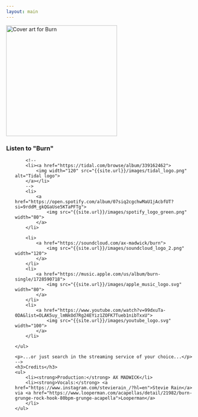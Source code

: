 ```yaml
---
layout: main
---
```


<div class="track__art">
<img src="{{site.url}}/images/burn@600x600.jpg" alt="Cover art for Burn" width="300">
</div>
<div class="track__links">
	<h3>Listen to "Burn"</h3>
	<ul>

		<!--
		<li><a href="https://tidal.com/browse/album/339162462">
			<img width="120" src="{{site.url}}/images/tidal_logo.png" alt="Tidal logo">
		</a></li>
		-->
		<li>
			<a href="https://open.spotify.com/album/07siq2cgchwMaU1jAcbfUT?si=9rddM_gkQGaUse5KTaPFTg">
				<img src="{{site.url}}/images/spotify_logo_green.png" width="80">
			</a>
		</li>

		<li>
			<a href="https://soundcloud.com/ax-madwick/burn">
				<img src="{{site.url}}/images/soundcloud_logo_2.png" width="120">
			</a>
		</li>
		<li>
			<a href="https://music.apple.com/us/album/burn-single/1728590718">
				<img src="{{site.url}}/images/apple_music_logo.svg" width="80">
			</a>
		</li>
		<li>
			<a href="https://www.youtube.com/watch?v=99dxuTa-0DA&list=OLAK5uy_lmNkOd7Rg24EYiz1ZOFK7Tueb1nibTxxU">
				<img src="{{site.url}}/images/youtube_logo.svg" width="100">
			</a>
		</li>

	</ul>

	<p>...or just search in the streaming service of your choice...</p>
	-->
	<h3>Credits</h3>
	<ul>
		<li><strong>Production:</strong> AX MADWICK</li>
		<li><strong>Vocals:</strong> <a href="https://www.instagram.com/stevierain_/?hl=en">Stevie Rain</a> via <a href="https://www.looperman.com/acapellas/detail/21982/burn-grunge-rock-hook-80bpm-grunge-acapella">Looperman</a>
		</li>
	</ul>
</div>

